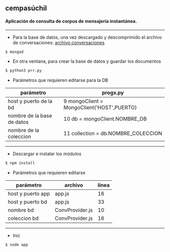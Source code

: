 ## cempasúchil

#### Aplicación de consulta de corpus de mensajería instantánea.
****

* Para la base de datos, una vez descargado y descomprimido el archivo de conversaciones:
 [archivo conversaciones](https://drive.google.com/file/d/1laFzcHpnEpKJkZH6uMQMF4niaaUikzGC/view?usp=sharing)

```sh
$ mongod
```

* En otra ventana, para crear la base de datos y guardar los documentos

```sh
$ python3 prr.py
```

* Parámetros que requieren editarse para la DB

| parámetro | progx.py |
| ------ | ------ |
| host y puerto de la bd | 9 mongoClient = MongoClient('HOST',PUERTO) |
| nombre de la base de datos | 10 db = mongoClient.NOMBRE_DB |
| nombre de la coleccion | 11 collection = db.NOMBRE_COLECCION |

****

* Descargar e instalar los módulos
```sh
$ npm install 
```

* Parámetros que requieren editarse

| parámetro | archivo | línea |
| ------ | ------ | ------ |
| host y puerto app| app.js |  16   |
| host y puerto bd | app.js |  33   |
| nombre bd | ConvProvider.js |   10     |
| coleccion bd  | ConvProvider.js |   16  |

****

* Inic
```sh
$ node app 
```

